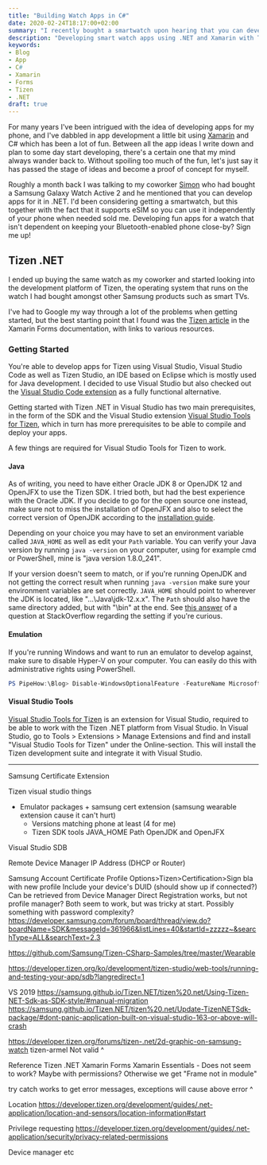 ```yaml
---
title: "Building Watch Apps in C#"
date: 2020-02-24T18:17:00+02:00
summary: "I recently bought a smartwatch upon hearing that you can develop apps for it in .NET using Xamarin. This is my start-up guide and experience with the platform so far."
description: "Developing smart watch apps using .NET and Xamarin with Tizen."
keywords:
- Blog
- App
- C#
- Xamarin
- Forms
- Tizen
- .NET
draft: true
---
```


For many years I've been intrigued with the idea of developing apps for my phone, and I've dabbled in app development a little bit using [Xamarin](https://dotnet.microsoft.com/apps/xamarin) and C# which has been a lot of fun. Between all the app ideas I write down and plan to some day start developing, there's a certain one that my mind always wander back to. Without spoiling too much of the fun, let's just say it has passed the stage of ideas and become a proof of concept for myself.

Roughly a month back I was talking to my coworker [Simon](https://twitter.com/simonwahlin) who had bought a Samsung Galaxy Watch Active 2 and he mentioned that you can develop apps for it in .NET. I'd been considering getting a smartwatch, but this together with the fact that it supports eSIM so you can use it independently of your phone when needed sold me. Developing fun apps for a watch that isn't dependent on keeping your Bluetooth-enabled phone close-by? Sign me up!

## Tizen .NET

I ended up buying the same watch as my coworker and started looking into the development platform of Tizen, the operating system that runs on the watch I had bought amongst other Samsung products such as smart TVs.

I've had to Google my way through a lot of the problems when getting started, but the best starting point that I found was the [Tizen article](https://docs.microsoft.com/en-us/xamarin/xamarin-forms/platform/other/tizen) in the Xamarin Forms documentation, with links to various resources.

### Getting Started

You're able to develop apps for Tizen using Visual Studio, Visual Studio Code as well as Tizen Studio, an IDE based on Eclipse which is mostly used for Java development. I decided to use Visual Studio but also checked out the [Visual Studio Code extension](https://marketplace.visualstudio.com/items?itemName=tizen.vscode-tizen-csharp) as a fully functional alternative.

Getting started with Tizen .NET in Visual Studio has two main prerequisites, in the form of the SDK and the Visual Studio extension [Visual Studio Tools for Tizen](https://developer.tizen.org/development/visual-studio-tools-tizen/installing-visual-studio-tools-tizen), which in turn has more prerequisites to be able to compile and deploy your apps.

A few things are required for Visual Studio Tools for Tizen to work.

#### Java

As of writing, you need to have either Oracle JDK 8 or OpenJDK 12 and OpenJFX to use the Tizen SDK. I tried both, but had the best experience with the Oracle JDK. If you decide to go for the open source one instead, make sure not to miss the installation of OpenJFX and also to select the correct version of OpenJDK according to the [installation guide](https://developer.tizen.org/development/articles/openjdk-and-openjfx-installation-guide#install-openjdk-for-windows).

Depending on your choice you may have to set an environment variable called `JAVA_HOME` as well as edit your `Path` variable. You can verify your Java version by running `java -version` on your computer, using for example cmd or PowerShell, mine is "java version 1.8.0_241".

If your version doesn't seem to match, or if you're running OpenJDK and not getting the correct result when running `java -version` make sure your environment variables are set correctly. `JAVA_HOME` should point to wherever the JDK is located, like "...\Java\jdk-12.x.x". The `Path` should also have the same directory added, but with "\bin" at the end. See [this answer](https://stackoverflow.com/a/32241360) of a question at StackOverflow regarding the setting if you're curious.

#### Emulation

If you're running Windows and want to run an emulator to develop against, make sure to disable Hyper-V on your computer. You can easily do this with administrative rights using PowerShell.

```PowerShell
PS PipeHow:\Blog> Disable-WindowsOptionalFeature -FeatureName Microsoft-Hyper-V-Hypervisor -Online
```

#### Visual Studio Tools

[Visual Studio Tools for Tizen](https://marketplace.visualstudio.com/items?itemName=tizen.VisualStudioToolsforTizen) is an extension for Visual Studio, required to be able to work with the Tizen .NET platform from Visual Studio. In Visual Studio, go to Tools > Extensions > Manage Extensions and find and install "Visual Studio Tools for Tizen" under the Online-section. This will install the Tizen development suite and integrate it with Visual Studio.



---

Samsung Certificate Extension

Tizen visual studio things
- Emulator packages + samsung cert extension (samsung wearable extension cause it can't hurt)
    - Versions matching phone at least (4 for me)
    - Tizen SDK tools
JAVA_HOME Path
OpenJDK and OpenJFX

Visual Studio
SDB

Remote Device Manager
IP Address (DHCP or Router)

Samsung Account Certificate Profile
Options>Tizen>Certification>Sign bla with new profile
Include your device's DUID (should show up if connected?) Can be retrieved from Device Manager
Direct Registration works, but not profile manager? Both seem to work, but was tricky at start. Possibly something with password complexity?
https://developer.samsung.com/forum/board/thread/view.do?boardName=SDK&messageId=361966&listLines=40&startId=zzzzz~&searchType=ALL&searchText=2.3

https://github.com/Samsung/Tizen-CSharp-Samples/tree/master/Wearable

https://developer.tizen.org/ko/development/tizen-studio/web-tools/running-and-testing-your-app/sdb?langredirect=1

VS 2019 
https://samsung.github.io/Tizen.NET/tizen%20.net/Using-Tizen-NET-Sdk-as-SDK-style/#manual-migration
https://samsung.github.io/Tizen.NET/tizen%20.net/Update-TizenNETSdk-package/#dont-panic-application-built-on-visual-studio-163-or-above-will-crash

https://developer.tizen.org/forums/tizen-.net/2d-graphic-on-samsung-watch
    <RuntimeIdentifier>tizen-armel</RuntimeIdentifier>
    <PackageReference Include="Tizen.NET.Sdk" Version="1.0.5" />
Not valid ^

Reference Tizen .NET
Xamarin Forms
Xamarin Essentials - Does not seem to work? Maybe with permissions?
Otherwise we get "Frame not in module"

try catch works to get error messages, exceptions will cause above error ^

Location
https://developer.tizen.org/development/guides/.net-application/location-and-sensors/location-information#start

Privilege requesting
https://developer.tizen.org/development/guides/.net-application/security/privacy-related-permissions

Device manager
etc